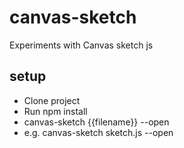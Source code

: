 # canvas-sketch

Experiments with Canvas sketch js

## setup

- Clone project
- Run npm install
- canvas-sketch {{filename}} --open
- e.g. canvas-sketch sketch.js --open
